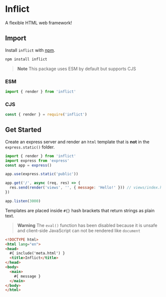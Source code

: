 # Inflict

A flexible HTML web framework!

## Import

Install `inflict` with [npm](https://npmjs.com/package/inflict).

```sh
npm install inflict
```

> **Note**
> This package uses ESM by default but supports CJS 

### ESM 

```js
import { render } from 'inflict'
```

### CJS

```js
const { render } = require('inflict')
```

## Get Started

Create an express server and render an `html` template that is **not** in the `express.static()` folder. 

```js
import { render } from 'inflict'
import express from 'express'
const app = express()

app.use(express.static('public'))

app.get('/', async (req, res) => {
  res.send(render('views', '', { message: 'Hello!' })) // views/index.html is rendered
})

app.listen(3000)
```

Templates are placed inside `#{}` hash brackets that return strings as plain text. 
> **Warning**
> The `eval()` function has been disabled because it is unsafe and client-side JavaScript can not be rendered like `document` 

```html
<!DOCTYPE html>
<html lang="en">
<head>
  #{ include('meta.html') }
  <title>Inflict</title>
</head>
<body>
  <main>
    #{ message }
  </main>
</body>
</html>
```